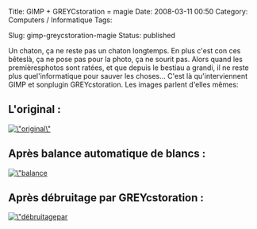 Title: GIMP + GREYCstoration = magie
Date: 2008-03-11 00:50
Category: Computers / Informatique
Tags: <?xml version="1.0" encoding="utf-8"?>

Slug: gimp-greycstoration-magie
Status: published

Un chaton, ça ne reste pas un chaton longtemps. En plus c'est con ces bêteslà, ça ne pose pas pour la photo, ça ne sourit pas. Alors quand les premièresphotos sont ratées, et que depuis le bestiau a grandi, il ne reste plus quel'informatique pour sauver les choses... C'est là qu'interviennent GIMP et sonplugin GREYcstoration. Les images parlent d'elles mêmes:

L'original :
------------

[![\\"original\\"](\%22/public/hikaru/.hikaru-org_m.jpg\%22)](\%22/public/hikaru/hikaru-org.jpg\%22)

Après balance automatique de blancs :
-------------------------------------

[![\\"balance](\%22/public/hikaru/.hikaru-white-balanced_m.jpg\%22)](\%22/public/hikaru/hikaru-white-balanced.jpg\%22)

Après débruitage par GREYcstoration :
-------------------------------------

[![\\"débruitagepar](\%22http://blog.freeside.fr/public/hikaru/.hikaru-greycstoration_m.jpg\%22)](\%22http://blog.freeside.fr/public/hikaru/hikaru-greycstoration.jpg\%22)
